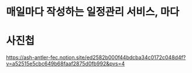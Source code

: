 # 매일마다 작성하는 일정관리 서비스, 마다



# 사진첩
https://ash-antler-fec.notion.site/ed2582b000f44bdcba34c0172c048d4f?v=a52515e5cbc649b68faaf2875d0fb992&pvs=4
